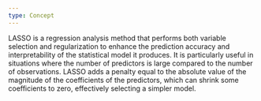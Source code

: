 ```yaml
---
type: Concept
---
```


LASSO is a regression analysis method that performs both variable selection and regularization to enhance the prediction accuracy and interpretability of the statistical model it produces. It is particularly useful in situations where the number of predictors is large compared to the number of observations. LASSO adds a penalty equal to the absolute value of the magnitude of the coefficients of the predictors, which can shrink some coefficients to zero, effectively selecting a simpler model.